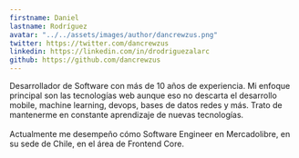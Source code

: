 ```yaml
---
firstname: Daniel
lastname: Rodríguez
avatar: "../../assets/images/author/dancrewzus.png"
twitter: https://twitter.com/dancrewzus
linkedin: https://linkedin.com/in/drodriguezalarc
github: https://github.com/dancrewzus
---
```


<p class="text-justify">
  Desarrollador de Software con más de 10 años de experiencia. Mi enfoque principal son las tecnologías web aunque eso no descarta el desarrollo mobile, machine learning, devops, bases de datos redes y más.
  Trato de mantenerme en constante aprendizaje de nuevas tecnologías.<br><br>Actualmente me desempeño cómo Software Engineer en Mercadolibre, en su sede de Chile, en el área de Frontend Core.
</p>